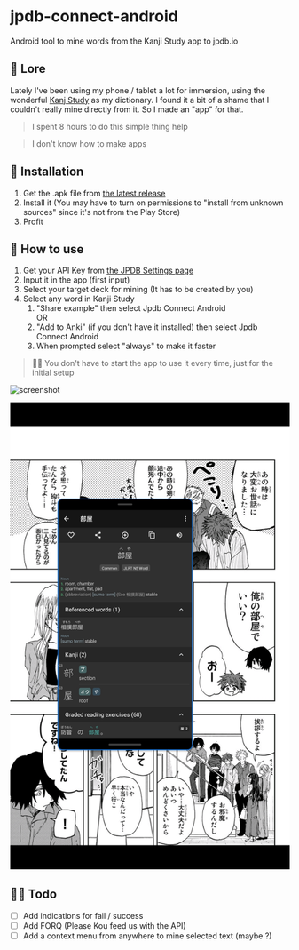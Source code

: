 # jpdb-connect-android
Android tool to mine words from the Kanji Study app to jpdb.io

## 🤨 Lore
Lately I've been using my phone / tablet a lot for immersion, using the wonderful [Kanj Study](https://mindtwisted.com/) as my dictionary. I found it a bit of a shame that I couldn't really mine directly from it. So I made an "app" for that.

> I spent 8 hours to do this simple thing help

> I don't know how to make apps

## 🐉 Installation

1. Get the .apk file from [the latest release](https://github.com/Dorifor/jpdb-connect-android/releases/latest)
2. Install it (You may have to turn on permissions to "install from unknown sources" since it's not from the Play Store)
3. Profit

## 🐤 How to use


1. Get your API Key from [the JPDB Settings page](https://jpdb.io/settings)
2. Input it in the app (first input)
3. Select your target deck for mining (It has to be created by you)
4. Select any word in Kanji Study  
   1. "Share example" then select Jpdb Connect Android  
      OR
   2. "Add to Anki" (if you don't have it installed) then select Jpdb Connect Android
   3. When prompted select "always" to make it faster
  
> 👨‍💻 You don't have to start the app to use it every time, just for the initial setup

![screenshot](https://github.com/Dorifor/jpdb-connect-android/assets/28139590/225518ac-0942-401a-b6bf-ca7711fcc8d8)

![screenshot](https://github.com/Dorifor/jpdb-connect-android/blob/master/Screenshot_20230917_115926.jpg)

## 🧙‍♂️ Todo  
* [ ] Add indications for fail / success
* [ ] Add FORQ (Please Kou feed us with the API)
* [ ] Add a context menu from anywhere to mine selected text (maybe ?)
